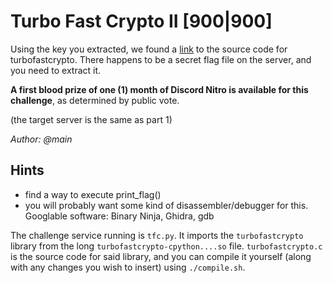 # Turbo Fast Crypto II [900|900]
Using the key you extracted, we found a [link](.) to the source code for turbofastcrypto. There happens to be a secret flag file on the server, and you need to extract it.

**A first blood prize of one (1) month of Discord Nitro is available for this challenge**, as determined by public vote.

(the target server is the same as part 1)

_Author: @main_

## Hints
 * find a way to execute print_flag()
 * you will probably want some kind of disassembler/debugger for this. Googlable software: Binary Ninja, Ghidra, gdb

The challenge service running is `tfc.py`. It imports the `turbofastcrypto` library from the long `turbofastcrypto-cpython....so` file. `turbofastcrypto.c` is the source code for said library, and you can compile it yourself (along with any changes you wish to insert) using `./compile.sh`.

